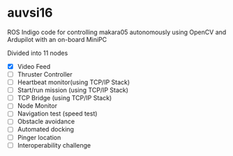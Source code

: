 # auvsi16
ROS Indigo code for controlling makara05 autonomously using OpenCV and Ardupilot with an on-board MiniPC

Divided into 11 nodes
- [x] Video Feed
- [ ] Thruster Controller
- [ ] Heartbeat monitor(using TCP/IP Stack)
- [ ] Start/run mission (using TCP/IP Stack) 
- [ ] TCP Bridge (using TCP/IP Stack)
- [ ] Node Monitor
- [ ] Navigation test (speed test)
- [ ] Obstacle avoidance
- [ ] Automated docking
- [ ] Pinger location
- [ ] Interoperability challenge
